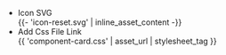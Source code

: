 <ul>
  <li>
    Icon SVG <br>
    {{- 'icon-reset.svg' | inline_asset_content -}}
  </li>
  <li>
    Add Css File Link <br>
    {{ 'component-card.css' | asset_url | stylesheet_tag }}
  </li>
</ul>
